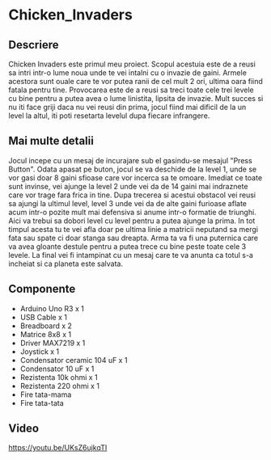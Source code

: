 # Chicken_Invaders
## Descriere

Chicken Invaders este primul meu proiect. Scopul acestuia este de a reusi sa intri intr-o lume noua unde te vei intalni cu o invazie de gaini. Armele acestora sunt ouale care te vor putea ranii de cel mult 2 ori, ultima oara fiind fatala pentru tine. Provocarea este de a reusi sa treci toate cele trei levele cu bine pentru a putea avea o lume linistita, lipsita de invazie. Mult succes si nu iti face griji daca nu vei reusi din prima, jocul fiind mai dificil de la un level la altul, iti poti resetarta levelul dupa fiecare infrangere.

## Mai multe detalii

Jocul incepe cu un mesaj de incurajare sub el gasindu-se mesajul "Press Button". Odata apasat pe buton, jocul se va deschide de la level 1, unde se vor gasi doar 8 gaini sfioase care vor incerca sa te omoare. Imediat ce toate sunt invinse, vei ajunge la level 2 unde vei da  de 14 gaini mai indraznete care vor trage fara frica in tine. Dupa trecerea si acestui obstacol vei reusi sa ajungi la ultimul level, level 3 unde vei da de alte gaini furioase aflate acum intr-o pozite mult mai defensiva si anume intr-o formatie de triunghi. Aici va trebui sa dobori level cu level pentru a putea ajunge la prima. In tot timpul acesta tu te vei afla doar pe ultima linie a matricii neputand sa mergi fata sau spate ci doar stanga sau dreapta. Arma ta va fi una puternica care va avea gloante destule pentru a putea trece cu bine peste toate cele 3 levele. La final vei fi intampinat cu un mesaj care te va anunta ca totul s-a incheiat si ca planeta este salvata.

## Componente
- Arduino Uno R3 x 1
- USB Cable x 1
- Breadboard x 2
- Matrice 8x8 x 1
- Driver MAX7219 x 1
- Joystick x 1
- Condensator ceramic 104 uF x 1
- Condensator 10 uF x 1
- Rezistenta 10k ohmi x 1
- Rezistenta 220 ohmi x 1
- Fire tata-mama
- Fire tata-tata

## Video
https://youtu.be/UKsZ6ujkqTI
